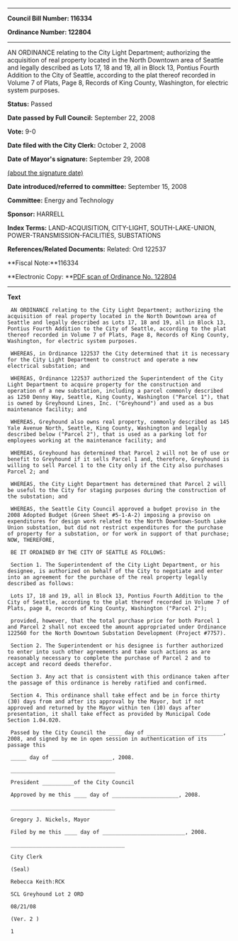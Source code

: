 

********

**Council Bill Number: 116334**
   
**Ordinance Number: 122804**
********

 AN ORDINANCE relating to the City Light Department; authorizing the acquisition of real property located in the North Downtown area of Seattle and legally described as Lots 17, 18 and 19, all in Block 13, Pontius Fourth Addition to the City of Seattle, according to the plat thereof recorded in Volume 7 of Plats, Page 8, Records of King County, Washington, for electric system purposes.

**Status:** Passed
   
**Date passed by Full Council:** September 22, 2008
   
**Vote:** 9-0
   
**Date filed with the City Clerk:** October 2, 2008
   
**Date of Mayor's signature:** September 29, 2008
   
[(about the signature date)](/~public/approvaldate.htm)
   
   
   
**Date introduced/referred to committee:** September 15, 2008
   
**Committee:** Energy and Technology
   
**Sponsor:** HARRELL
   
   
**Index Terms:** LAND-ACQUISITION, CITY-LIGHT, SOUTH-LAKE-UNION, POWER-TRANSMISSION-FACILITIES, SUBSTATIONS

**References/Related Documents:** Related: Ord 122537

**Fiscal Note:**116334

**Electronic Copy: **[PDF scan of Ordinance No. 122804](/~archives/Ordinances/Ord_122804.pdf)

********

**Text**
   
```
 AN ORDINANCE relating to the City Light Department; authorizing the acquisition of real property located in the North Downtown area of Seattle and legally described as Lots 17, 18 and 19, all in Block 13, Pontius Fourth Addition to the City of Seattle, according to the plat thereof recorded in Volume 7 of Plats, Page 8, Records of King County, Washington, for electric system purposes.

 WHEREAS, in Ordinance 122537 the City determined that it is necessary for the City Light Department to construct and operate a new electrical substation; and

 WHEREAS, Ordinance 122537 authorized the Superintendent of the City Light Department to acquire property for the construction and operation of a new substation, including a parcel commonly described as 1250 Denny Way, Seattle, King County, Washington ("Parcel 1"), that is owned by Greyhound Lines, Inc. ("Greyhound") and used as a bus maintenance facility; and

 WHEREAS, Greyhound also owns real property, commonly described as 145 Yale Avenue North, Seattle, King County, Washington and legally described below ("Parcel 2"), that is used as a parking lot for employees working at the maintenance facility; and

 WHEREAS, Greyhound has determined that Parcel 2 will not be of use or benefit to Greyhound if it sells Parcel 1 and, therefore, Greyhound is willing to sell Parcel 1 to the City only if the City also purchases Parcel 2; and

 WHEREAS, the City Light Department has determined that Parcel 2 will be useful to the City for staging purposes during the construction of the substation; and

 WHEREAS, the Seattle City Council approved a budget proviso in the 2008 Adopted Budget (Green Sheet #5-1-A-2) imposing a proviso on expenditures for design work related to the North Downtown-South Lake Union substation, but did not restrict expenditures for the purchase of property for a substation, or for work in support of that purchase; NOW, THEREFORE,

 BE IT ORDAINED BY THE CITY OF SEATTLE AS FOLLOWS:

 Section 1. The Superintendent of the City Light Department, or his designee, is authorized on behalf of the City to negotiate and enter into an agreement for the purchase of the real property legally described as follows:

 Lots 17, 18 and 19, all in Block 13, Pontius Fourth Addition to the City of Seattle, according to the plat thereof recorded in Volume 7 of Plats, page 8, records of King County, Washington ("Parcel 2");

 provided, however, that the total purchase price for both Parcel 1 and Parcel 2 shall not exceed the amount appropriated under Ordinance 122560 for the North Downtown Substation Development (Project #7757).

 Section 2. The Superintendent or his designee is further authorized to enter into such other agreements and take such actions as are reasonably necessary to complete the purchase of Parcel 2 and to accept and record deeds therefor.

 Section 3. Any act that is consistent with this ordinance taken after the passage of this ordinance is hereby ratified and confirmed.

 Section 4. This ordinance shall take effect and be in force thirty (30) days from and after its approval by the Mayor, but if not approved and returned by the Mayor within ten (10) days after presentation, it shall take effect as provided by Municipal Code Section 1.04.020.

 Passed by the City Council the ____ day of ________________________, 2008, and signed by me in open session in authentication of its passage this

 _____ day of ___________________, 2008.

 _________________________________

 President __________of the City Council

 Approved by me this ____ day of _____________________, 2008.

 _________________________________

 Gregory J. Nickels, Mayor

 Filed by me this ____ day of __________________________, 2008.

 ____________________________________

 City Clerk

 (Seal)

 Rebecca Keith:RCK

 SCL Greyhound Lot 2 ORD

 08/21/08

 (Ver. 2 )

 1

```
